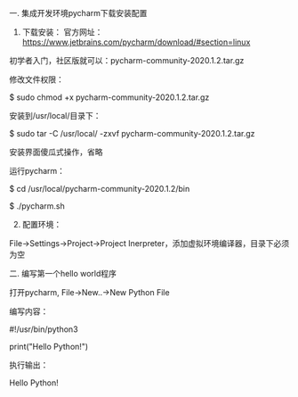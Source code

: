 一. 集成开发环境pycharm下载安装配置

1. 下载安装：
官方网址：https://www.jetbrains.com/pycharm/download/#section=linux

初学者入门，社区版就可以：pycharm-community-2020.1.2.tar.gz


修改文件权限：

$ sudo chmod +x pycharm-community-2020.1.2.tar.gz


安装到/usr/local/目录下：

$ sudo tar -C /usr/local/ -zxvf pycharm-community-2020.1.2.tar.gz

安装界面傻瓜式操作，省略


运行pycharm：

$ cd /usr/local/pycharm-community-2020.1.2/bin

$ ./pycharm.sh


2. 配置环境：

File->Settings->Project->Project Inerpreter，添加虚拟环境编译器，目录下必须为空




二. 编写第一个hello world程序

打开pycharm, File->New..->New Python File


编写内容：

#!/usr/bin/python3

print("Hello Python!")

执行输出：

Hello Python!

